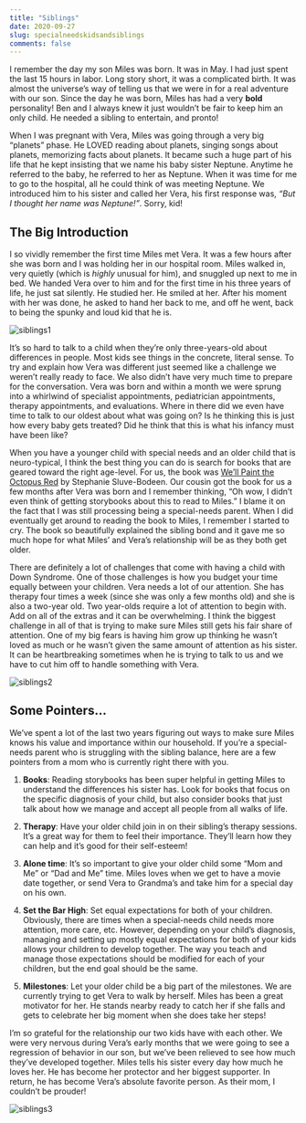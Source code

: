 ```yaml
---
title: "Siblings"
date: 2020-09-27
slug: specialneedskidsandsiblings
comments: false
---
```


I remember the day my son Miles was born.  It was in May.  I had just spent the last 15 hours in labor.  Long story short, it was a complicated birth.  It was almost the universe’s way of telling us that we were in for a real adventure with our son.  Since the day he was born, Miles has had a very **bold** personality! Ben and I always knew it just wouldn’t be fair to keep him an only child.  He needed a sibling to entertain, and pronto!

When I was pregnant with Vera, Miles was going through a very big “planets” phase.  He LOVED reading about planets, singing songs about planets, memorizing facts about planets.  It became such a huge part of his life that he kept insisting that we name his baby sister Neptune.  Anytime he referred to the baby, he referred to her as Neptune.  When it was time for me to go to the hospital, all he could think of was meeting Neptune.  We introduced him to his sister and called her Vera, his first response was, _“But I thought her name was Neptune!”_. Sorry, kid!

## The Big Introduction

I so vividly remember the first time Miles met Vera.  It was a few hours after she was born and I was holding her in our hospital room.  Miles walked in, very quietly (which is _highly_ unusual for him), and snuggled up next to me in bed.  We handed Vera over to him and for the first time in his three years of life, he just sat silently.  He studied her.  He smiled at her. After his moment with her was done, he asked to hand her back to me, and off he went, back to being the spunky and loud kid that he is.  

![siblings1](/siblings/siblings1.jpg)

It’s so hard to talk to a child when they’re only three-years-old about differences in people.  Most kids see things in the concrete, literal sense.  To try and explain how Vera was different just seemed like a challenge we weren’t really ready to face.  We also didn’t have very much time to prepare for the conversation.  Vera was born and within a month we were sprung into a whirlwind of specialist appointments, pediatrician appointments, therapy appointments, and evaluations.  Where in there did we even have time to talk to our oldest about what was going on?  Is he thinking this is just how every baby gets treated?  Did he think that this is what his infancy must have been like?  

When you have a younger child with special needs and an older child that is neuro-typical, I think the best thing you can do is search for books that are geared toward the right age-level.  For us, the book was [We’ll Paint the Octopus Red](https://smile.amazon.com/Well-Paint-Octopus-Stephanie-Stuve-Bodeen/dp/1890627062?pldnSite=1) by Stephanie Sluve-Bodeen.  Our cousin got the book for us a few months after Vera was born and I remember thinking, “Oh wow, I didn’t even think of getting storybooks about this to read to Miles.”  I blame it on the fact that I was still processing being a special-needs parent.  When I did eventually get around to reading the book to Miles, I remember I started to cry.  The book so beautifully explained the sibling bond and it gave me so much hope for what Miles’ and Vera’s relationship will be as they both get older.

There are definitely a lot of challenges that come with having a child with Down Syndrome.  One of those challenges is how you budget your time equally between your children.  Vera needs a lot of our attention.  She has therapy four times a week (since she was only a few months old) and she is also a two-year old.  Two year-olds require a lot of attention to begin with.  Add on all of the extras and it can be overwhelming.  I think the biggest challenge in all of that is trying to make sure Miles still gets his fair share of attention.  One of my big fears is having him grow up thinking he wasn’t loved as much or he wasn’t given the same amount of attention as his sister.  It can be heartbreaking sometimes when he is trying to talk to us and we have to cut him off to handle something with Vera.  

![siblings2](/siblings/siblings2.jpg)

## Some Pointers…

We’ve spent a lot of the last two years figuring out ways to make sure Miles knows his value and importance within our household.  If you’re a special-needs parent who is struggling with the sibling balance, here are a few pointers from a mom who is currently right there with you.

1. **Books**: Reading storybooks has been super helpful in getting Miles to understand the differences his sister has. Look for books that focus on the specific diagnosis of your child, but also consider books that just talk about how we manage and accept all people from all walks of life.  

2. **Therapy**: Have your older child join in on their sibling’s therapy sessions.  It’s a great way for them to feel their importance.  They’ll learn how they can help and it’s good for their self-esteem!

3. **Alone time**: It’s so important to give your older child some “Mom and Me” or “Dad and Me” time.  Miles loves when we get to have a movie date together, or send Vera to Grandma’s and take him for a special day on his own.  

4. **Set the Bar High**: Set equal expectations for both of your children.  Obviously, there are times when a special-needs child needs more attention, more care, etc.  However, depending on your child’s diagnosis, managing and setting up mostly equal expectations for both of your kids allows your children to develop together.  The way you teach and manage those expectations should be modified for each of your children, but the end goal should be the same.

5. **Milestones**: Let your older child be a big part of the milestones. We are currently trying to get Vera to walk by herself.  Miles has been a great motivator for her.  He stands nearby ready to catch her if she falls and gets to celebrate her big moment when she does take her steps!

I’m so grateful for the relationship our two kids have with each other.  We were very nervous during Vera’s early months that we were going to see a regression of behavior in our son, but we’ve been relieved to see how much they’ve developed together.  Miles tells his sister every day how much he loves her.  He has become her protector and her biggest supporter. In return, he has become Vera’s absolute favorite person.  As their mom, I couldn’t be prouder!

![siblings3](/siblings/siblings3.jpg)

